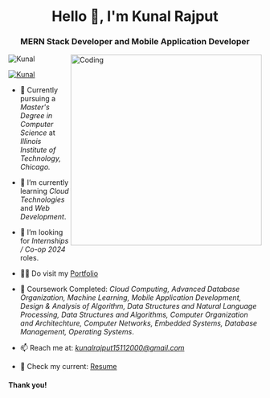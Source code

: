 <h1 align="center">Hello 👋, I'm Kunal Rajput</h1>
<h3 align="center">MERN Stack Developer and Mobile Application Developer </h3>

<img align="right" alt="Coding" width="380" src="https://media1.tenor.com/m/GVNvXyvzxV0AAAAd/working-jabrils.gif">
<p align="left"> <img src="https://komarev.com/ghpvc/?username=vdsdsv&label=Profile%20views&color=0e75b6&style=flat" alt="Kunal" /> </p>
<p align="left"> <a href="https://www.linkedin.com/in/kunalrajput007/" target="blank"><img src="https://img.shields.io/twitter/follow/Kunal?logo=linkedin&style=for-the-badge" alt="Kunal" /></a> </p>

- 🔭 Currently pursuing a *Master's Degree in Computer Science* at *Illinois Institute of Technology, Chicago.*

- 🌱 I’m currently learning *Cloud Technologies* and *Web Development*.

- 🤝 I’m looking for *Internships / Co-op 2024* roles.

- 👨‍💻 Do visit my [Portfolio](https://kunalrajput7.github.io)

- 💬 Coursework Completed: *Cloud Computing, Advanced Database Organization, Machine Learning, Mobile Application Development, Design & Analysis of Algorithm, Data Structures and Natural Language Processing, Data Structures and Algorithms, Computer Organization and Architechture, Computer Networks, Embedded Systems, Database Management, Operating Systems*.

- 📫 Reach me at: *kunalrajput15112000@gmail.com*

- 📄 Check my current: [Resume](https://drive.google.com/file/d/1e-1vK4Tf_VgleBz5X2NkiYBsq7iYgh_5/view?usp=drive_link)

<h4>Thank you!<h4>
